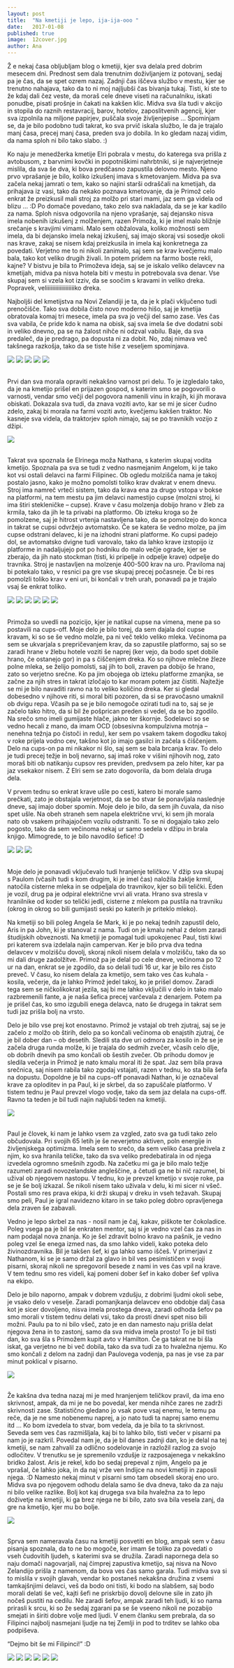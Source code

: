 ```yaml
---
layout: post
title:  "Na kmetiji je lepo, ija-ija-ooo "
date:   2017-01-08
published: true
image:  12cover.jpg
author: Ana
---
```


<p class="intro"><span class="dropcap">Ž</span>
e nekaj časa obljubljam blog o kmetiji, kjer sva delala pred dobrim mesecem dni. Prednost sem dala trenutnim doživljanjem iz potovanj, sedaj pa je čas, da se spet ozrem nazaj. Zadnji čas iščeva službo v mestu, kjer se trenutno nahajava, tako da to ni moj najljubši čas bivanja tukaj. Tisti, ki ste to že kdaj dali čez veste, da moraš cele dneve viseti na računalniku, iskati ponudbe, pisati prošnje in čakati na kakšen klic. Midva sva šla tudi v akcijo in stopila do raznih restavracij, barov, hotelov, zaposlitvenih agencij, kjer sva izpolnila na miljone papirjev, puščala svoje življenjepise … Spominjam se, da je bilo podobno tudi takrat, ko sva prvič iskala službo, le da je trajalo manj časa, precej manj časa, preden sva jo dobila. In ko gledam nazaj vidim, da nama sploh ni bilo tako slabo. :)</p>

Ko naju je menedžerka kmetije Elri pobrala v mestu, do katerega sva prišla z avtobusom, z barvnimi kovčki in popotniškimi nahrbtniki, si je najverjetneje mislila, da sva še dva, ki bova predčasno zapustila delovno mesto. Njeno prvo vprašanje je bilo, koliko izkušenj imava s kmetovanjem. Midva pa sva začela nekaj jamrati o tem, kako so najini starši odraščali na kmetijah, da prihajava iz vasi, tako da nekako poznava kmetovanje, da je Primož celo enkrat že preizkusil mali stroj za molžo pri stari mami, jaz sem ga videla od blizu … :D Po domače povedano, tako zelo sva nakladala, da se je kar kadilo za nama. Sploh nisva odgovorila na njeno vprašanje, saj dejansko nisva imela nobenih izkušenj z molženjem, razen Primoža, ki je imel malo bližnje srečanje s kravjimi vimami. Malo sem obžalovala, koliko možnosti sem imela, da bi dejansko imela nekaj izkušenj, saj imajo skoraj vsi sosedje okoli nas krave, zakaj se nisem kdaj preizkusila in imela kaj konkretnega za povedati. Verjetno me to ni nikoli zanimalo, saj sem se krav kvečjemu malo bala, tako kot veliko drugih živali. In potem pridem na farmo boste rekli, kajne? V bistvu je bila to Primoževa ideja, saj se je iskalo veliko delavcev na kmetijah, midva pa nisva hotela biti v mestu in potrebovala sva denar. Vse skupaj sem si vzela kot izziv, da se soočim s kravami in veliko dreka. Popravek, veliiiiiiiiiiiiiiiiiiiko dreka.

Najboljši del kmetijstva na Novi Zelandiji je ta, da je k plači vključeno tudi prenočišče. Tako sva dobila čisto novo moderno hišo, saj je kmetija obratovala komaj tri mesece, imela pa sva jo večji del samo zase.  Ves čas sva vabila, če pride kdo k nama na obisk, saj sva imela še dve dodatni sobi in veliko dnevno, pa se na žalost nihče ni odzval vabilu. Baje, da sva predaleč, da je predrago, pa dopusta ni za dobit. No, zdaj nimava več takšnega razkošja, tako da se tiste hiše z veseljem spominjava.

<div class="photoset-grid" data-layout="23">
    <img src="/assets/images/12kmetija/h2.jpg" data-title="Najina hiška na vrhu hriba." data-lightbox="gr1">
    <img src="/assets/images/12kmetija/h1.jpg" data-title="" data-lightbox="gr1">    
    <img src="/assets/images/12kmetija/h3.jpg" data-title="Zaradi številnih oken se je glavni prostor kopal v svetlobi." data-lightbox="gr1">
    <img src="/assets/images/12kmetija/h5.jpg" data-title="Iz dnevne sobe sva velikokrat imela razgled na krave, ki so se pasle na pašniku zraven najine hiše." data-lightbox="gr1">
    <img src="/assets/images/12kmetija/h7.jpg" data-title="Ker nisva imela avta, sva v trgovino hodila zelo redko, takrat pa nabavila zaloge za dva tedna - polni nahrbtniki in nakupovalni voziček." data-lightbox="gr1">
</div><br/>

Prvi dan sva morala opraviti nekakšno varnost pri delu. To je izgledalo tako, da je na kmetijo prišel  en prijazen gospod, s katerim smo se pogovorili o varnosti, vendar smo večji del pogovora namenili vinu in krajih, ki jih morava obiskati. Dokazala sva tudi, da znava voziti avto, kar se mi je sicer čudno zdelo, zakaj bi morala na farmi voziti avto, kvečjemu kakšen traktor. No kasneje sva videla, da traktorjev sploh nimajo, saj se po travnikih vozijo z džipi. 

<div class="photoset-grid" data-layout="123">
    <img src="/assets/images/12kmetija/h6.jpg" data-title="Krave je stockman ponavadi priganjal na mopedu, če je šel po njih šef, se je odpeljal pa kar z džipom. " data-lightbox="gr1">
</div><br/>

Takrat sva spoznala še Elrinega moža Nathana, s katerim skupaj vodita kmetijo. Spoznala pa sva se tudi z vedno nasmejanim Angelom, ki je tako kot vsi ostali delavci na farmi Filipinec. Ob ogledu molzišča nama je takoj postalo jasno, kako je možno pomolsti toliko krav dvakrat v enem dnevu. Stroj ima namreč vrteči sistem, tako da krava ena za drugo vstopa v bokse na platformi, na tem mestu pa jim delavci namestijo cupse (molzni stroj, ki ima štiri stekleničke – cupse). Krave v času molzenja dobijo hrano v žleb za krmila, tako da jih le ta privabi na platformo. Ob izteku kroga so že pomolzene, saj je hitrost vrtenja nastavljena tako, da se pomolzejo do konca in takrat se cupsi odvržejo avtomatsko. Če se katera še vedno molze, pa jim cupse odstrani delavec, ki je na izhodni strani platforme. Ko cupsi padejo dol, se avtomatsko dvigne tudi varovalo, tako da lahko krave izstopijo iz platforme in nadaljujejo pot po hodniku do malo večje ograde, kjer se zberajo, da jih nato stockman (tisti, ki pripelje in odpelje krave) odpelje do travnika. Stroj je nastavljen na molzenje 400-500 krav na uro. Praviloma naj bi potekalo tako, v resnici pa gre vse skupaj precej počasneje. Če bi res pomolzli toliko krav v eni uri, bi končali v treh urah, ponavadi pa je trajalo vsaj še enkrat toliko. 

<div class="photoset-grid" data-layout="122">
    <img src="/assets/images/12kmetija/s6.jpg" data-title="Pogled na 'shed' oziroma molzišče. Na desni strani vidite dve veliki cisterni za mleko. Ena se napolni v enem dnevu, njena kapaciteta pa znaša 30 000 l. Mi smo ponavadi namolzli 20-25 000 l mleka v enem dnevu." data-lightbox="gr1">
    <img src="/assets/images/12kmetija/s5.jpg" data-title="Ko čakamo krave, da pridejo v 'shed' in se Primož in John malo zabavata s cupsi. :)" data-lightbox="gr1">
    <img src="/assets/images/12kmetija/s2.jpg" data-title="Primožu je šlo delo dobro od rok. Dnevno je pomolzel toliko krav, kot kakšen slovenski kmet v enem mesecu ali še več!" data-lightbox="gr1"> 
    <img src="/assets/images/12kmetija/s3.jpg" data-title="Premikajoča se platforma." data-lightbox="gr1">
    <img src="/assets/images/12kmetija/s4.jpg" data-title=":P" data-lightbox="gr1">
    <img src="/assets/images/12kmetija/s1.jpg" data-title="Primož mi je enkrat pravil:'Pa sj bi blo čist kul, če bi bla midva kmeta tkole na NZ.' xD" data-lightbox="gr1">  
</div><br/>

Primoža so uvedli na pozicijo, kjer je natikal cupse na vimena, mene pa so postavili na cups-off. Moje delo je bilo torej, da sem dajala dol cupse kravam, ki so se še vedno molzle, pa ni več teklo veliko mleka. Večinoma pa sem se ukvarjala s prepričevanjem krav, da so zapustile platformo, saj so se zaradi hrane v žlebu hotele voziti še naprej (ker vejo, da bodo spet dobile hrano, če ostanejo gor) in pa s čiščenjem dreka. Ko so njihove mlečne žleze polne mleka, se želijo pomolsti, saj jih to boli, zraven pa dobijo še hrano, zato so verjetno srečne. Ko pa jim obojega ob izteku platforme zmanjka, se začne za njih stres in takrat izločajo to kar moram potem jaz čistiti. Najtežje se mi je bilo navaditi ravno na to veliko količino dreka. Ker si gledal dobesedno v njihove riti, si moral biti pozoren, da si se pravočasno umaknil ob dvigu repa. Včasih pa se je bilo nemogoče ozirati tudi na to, saj se je začelo tako hitro, da si bil že pošprican preden si vedel, da se bo zgodilo. Na srečo smo imeli gumijaste hlače, jakno ter škornje. Sodelavci so se vedno hecali z mano, da imam OCD (obsesivna kompulzivna motnja – nenehna težnja po čistoči in redu), ker sem po vsakem takem dogodku takoj v roke prijela vodno cev, takšno kot jo imajo gasilci in začela s čiščenjem. Delo na cups-on pa mi nikakor ni šlo, saj sem se bala brcanja krav. To delo je tudi precej težje in bolj nevarno, saj imaš roke v višini njihovih nog, zato moraš biti ob natikanju cupsov res previden, predvsem pa zelo hiter, kar pa jaz vsekakor nisem. Z Elri sem se zato dogovorila, da bom delala druga dela.

V prvem tednu so enkrat krave ušle po cesti, katero bi morale samo prečkati, zato je obstajala verjetnost, da se bo stvar še ponavljala naslednje dneve, saj imajo dober spomin. Moje delo je bilo, da sem jih čuvala, da niso spet ušle. Na obeh straneh sem napela električne vrvi, ki sem jih morala nato ob vsakem prihajajočem vozilu odstraniti. To se ni dogajalo tako zelo pogosto, tako da sem večinoma nekaj ur samo sedela v džipu in brala knjigo. Mimogrede, to je bilo navodilo šefice! :D 

<div class="photoset-grid" data-layout="12">
    <img src="/assets/images/12kmetija/o7.jpg" data-title="Takole sem od šestih zjutraj sedela v avtu, v oranžni markirki, zato ker je mogoče na vsake pol ure  prišel kakšen tovornjak poln drv." data-lightbox="gr1">
    <img src="/assets/images/12kmetija/o9.jpg" data-title="In so šle po cesti naprej proti molzišču ..." data-lightbox="gr1">
    <img src="/assets/images/12kmetija/o10.jpg" data-title="Včasih sem bila priča res lepim sončnim vzhodom, da sem namesto v knjigo raje strmela v zbujajoči se dan. :)" data-lightbox="gr1"> 
</div><br/>

Moje delo je ponavadi vključevalo tudi hranjenje teličkov. V džip sva skupaj s Paulom (včasih tudi s kom drugim, ki je imel čas) naložila žaklje krmil, natočila cisterne mleka in se odpeljala do travnikov, kjer so bili telički. Eden je vozil, drug pa je odpiral električne vrvi ali vrata. Hrano sva stresla v hranilnike od koder so telički jedli, cisterne z mlekom pa pustila na travniku (okrog in okrog so bili gumijasti seski po katerih je priteklo mleko).

Na kmetiji so bili poleg Angela še Mark, ki je po nekaj tednih zapustil delo, Aris in pa John, ki je stanoval z nama. Tudi on je kmalu nehal z delom zaradi študijskih obveznosti. Na kmetiji je pomagal tudi upokojenec Paul, tisti kiwi pri katerem sva izdelala najin campervan. Ker je bilo prva dva tedna delavcev v molzišču dovolj, skoraj nikoli nisem delala v molzišču, tako da so mi dali druge zadolžitve. Primož pa je delal po cele dneve, večinoma po 12 ur na dan, enkrat se je zgodilo, da so delali tudi 16 ur, kar je bilo res čisto preveč. V času, ko nisem delala za kmetijo, sem tako ves čas kuhala - kosila, večerje, da je lahko Primož jedel takoj, ko je prišel domov. Zaradi tega sem se ničkolikokrat jezila, saj bi me lahko vključili v delo in tako malo razbremenili fante, a je naša šefica precej varčevala z denarjem. Potem pa je prišel čas, ko smo izgubili enega delavca, nato še drugega in takrat sem tudi jaz prišla bolj na vrsto. 

Delo je bilo vse prej kot enostavno. Primož je vstajal ob treh zjutraj, saj se je začelo z molžo ob štirih, delo pa so končali večinoma ob enajstih zjutraj, če je bil dober dan – ob desetih. Sledili sta dve uri odmora za kosilo in že se je začela druga runda molže, ki je trajala do sedmih zvečer, včasih celo dlje, ob dobrih dnevih pa smo končali ob šestih zvečer. Ob prihodu domov je sledila večerja in Primož je nato kmalu moral iti že spat. Jaz sem bila prava srečnica, saj nisem rabila tako zgodaj vstajati, razen v tednu, ko sta bila šefa na dopustu. Dopoldne je bil na cups-off ponavadi Nathan, ki je označeval krave za oploditev in pa Paul, ki je skrbel, da so zapuščale platformo. V tistem tednu je Paul prevzel vlogo vodje, tako da sem jaz delala na cups-off. Ravno ta teden je bil tudi najin najlubši teden na kmetiji.

<div class="photoset-grid" data-layout="1">
    <img src="/assets/images/12kmetija/o12.jpg" data-title="Enkrat so krave izgubile orientacijo in so se vrnile nazaj proti molzišču, četudi so bile že na pol poti do svojega pašnika. Hitro sva z Angelom v dežju tekla proti njim in kmalu za tem je nastala tale lepa mavrica. Še dobro, da sem imela pri sebi telefon. :)" data-lightbox="gr1">
</div><br/>

Paul je človek, ki nam je lahko vsem za vzgled, zato sva ga tudi tako zelo občudovala. Pri svojih 65 letih je še neverjetno aktiven, poln energije in življenjskega optimizma. Imela sem to srečo, da sem veliko časa preživela z njim, ko sva hranila teličke, tako da sva veliko predebatirala in od njega izvedela ogromno smešnih zgodb. Na začetku mi ga je bilo malo težje razumeti zaradi novozelandske angleščine, a četudi ga ne bi nič razumel, bi užival ob njegovem nastopu. V tednu, ko je prevzel kmetijo v svoje roke, pa se je še bolj izkazal. Še nikoli nisem tako uživala v delu, ki mi sicer ni všeč. Postali smo res prava ekipa, ki drži skupaj v dreku in vseh težavah. Skupaj smo peli, Paul je igral navidezno kitaro in se tako poleg dobro opravljenega dela zraven še zabavali. 

Vedno je lepo skrbel za nas - nosil nam je čaj, kakav, piškote ter čokoladice. Poleg vsega pa je bil še enkraten mentor, saj si je vedno vzel čas za nas in nam podajal nova znanja. Ko je šel zdravit bolno kravo na pašnik, je vedno poleg vzel še enega izmed nas, da smo lahko videli, kako poteka delo živinozdravnika. Bil je takšen šef, ki ga lahko samo iščeš. V primerjavi z Nathanom, ki se je samo držal za glavo in bil ves pesimističen v svoji pisarni, skoraj nikoli ne spregovoril besede z nami in ves čas vpil na krave. V tem tednu smo res videli, kaj pomeni dober šef in kako dober šef vpliva na ekipo. 

Delo je bilo naporno, ampak v dobrem vzdušju, z dobrimi ljudmi okoli sebe, je vsako delo v veselje. Zaradi pomanjkanja delavcev eno obdobje dalj časa kot je sicer dovoljeno, nisva imela prostega dneva, zaradi odhoda šefov pa smo morali v tistem tednu delati vsi, tako da prosti dnevi spet niso bili možni. Paulu pa to ni bilo všeč, zato je en dan namesto naju prišla delat njegova žena in to zastonj, samo da sva midva imela prosto! To je bil tisti dan, ko sva šla s Primožem kupit avto v Hamilton. Če ga takrat ne bi šla iskat, ga verjetno ne bi več dobila, tako da sva tudi za to hvaležna njemu. Ko smo končali z delom na zadnji dan Paulovega vodenja, pa nas je vse za par minut poklical v pisarno. 

<div class="photoset-grid" data-layout="1">
    <img src="/assets/images/12kmetija/o6.jpg" data-title="Tudi ta slika je nastala enkrat, ko so krave šle v napačno smer, na srečo smo to kmalu opazili in stekli v akcijo. Res so poskrbele, da nam nikoli ni bilo dolgčas :D." data-lightbox="gr1">
</div><br/>

Že kakšna dva tedna nazaj mi je med hranjenjem teličkov pravil, da ima eno skrivnost, ampak, da mi je ne bo povedal, ker menda nihče zares ne zadrži skrivnosti zase. Statistično gledano jo vsak pove vsaj enemu, le temu pa reče, da je ne sme nobenemu naprej, a jo nato tudi ta naprej samo enemu itd ... Ko bom izvedela to stvar, bom vedela, da je bila to ta skrivnost. Seveda sem ves čas razmišljala, kaj bi to lahko bilo, tisti večer v pisarni pa nam jo je razkril. Povedal nam je, da je bil danes zadnji dan, ko je delal na tej kmetiji, se nam zahvalil za odlično sodelovanje in razložil razlog za svojo odločitev. V trenutku se je spremenilo vzdušje iz razposajenega v nekakšno bridko žalost. Aris je rekel, kdo bo sedaj prepeval z njim, Angelo pa je vprašal, če lahko joka, in da naj vrže ven Indijce na novi kmetiji in zaposli njega. :D Namesto nekaj minut v pisarni smo tam obsedeli skoraj eno uro. Midva sva po njegovem odhodu delala samo še dva dneva, tako da za naju ni bilo velike razlike. Bolj kot kaj drugega sva bila hvaležna za to lepo doživetje na kmetiji, ki ga brez njega ne bi bilo, zato sva bila vesela zanj, da gre na kmetijo, kjer mu bo bolje.

<div class="photoset-grid" data-layout="1">
    <img src="/assets/images/12kmetija/o5.jpg" data-title="Na znaku piše, da je omejitev hitrosti 30 zaradi morebitnih otrok na cesti. Kmetija je velika skoraj osem kvadratnih kilometrov in na tem območju so samo trije otroki, ki živijo v hišah daleč stran od te glavne ceste. Edina bitja, ki bi se lahko znajšla na njej, so krave. :P Novozelandci so res smešni ljudje, majhneni na varnost. Pred vhodom na območje kmetije je postavljena velika tabla, kjer piše miljon pravil, kako se moraš vesti, kaj moraš imeti oblečeno na sebi itd itd ...  " data-lightbox="gr1">
</div><br/>

Sprva sem nameravala času na kmetiji posvetiti en blog, ampak sem v času pisanja spoznala, da to ne bo mogoče, ker imam še toliko za povedati o vseh čudovitih ljudeh, s katerimi sva se družila. Zaradi napornega dela so naju domači nagovarjali, naj čimprej zapustiva kmetijo, saj nisva na Novo Zelandijo prišla z namenom, da bova ves čas samo garala. Tudi midva sva si to mislila v svojih glavah, vendar ko postaneš nekakšna družina z vsemi tamkajšnjimi delavci, veš da bodo oni tisti, ki bodo na slabšem, saj bodo morali delati še več, kajti šefi ne priskrbijo dovolj delovne sile in zato jih nočeš pustiti na cedilu. Ne zaradi šefov, ampak zaradi teh ljudi, ki so nama prirasli k srcu, ki so že sedaj zgarani pa se še vseeno nikoli ne pozabijo smejati in širiti dobre volje med ljudi. V enem članku sem prebrala, da so Filipinci najbolj nasmejani ljudje na tej Zemlji in pod to trditev se lahko oba podpiševa.

 “Dejmo bit še mi Filipinci!” :D

<div class="photoset-grid" data-layout="123">
    <img src="/assets/images/12kmetija/o3.jpg" data-title="Z ovčko Georgijem smo vsi radi prijateljevali, saj je res tako simpatičen. Včasih je ušel iz travnika in se kar naenkrat znašel na hodniku v 'shedu' ter se začel z glavo zaletavati v Primoža. :D" data-lightbox="gr1">
    <img src="/assets/images/12kmetija/o4.jpg" data-title="Ko je bil še malo manjši, sem ga z mlekom hranila po flaški in ga zvečer odpeljala iz travnika v njegove jasli. Je edina ovčka na kmetiji in je v lasti šefinih otrok, kateri ga vozijo na neke razstave. " data-lightbox="gr1">
    <img src="/assets/images/12kmetija/o1.jpg" data-title="Pogled na 'shed' oziroma molzišče iz druge strani, kjer so narejene tudi jasli za hrano. Krave so namreč skozi celo leto zunaj, saj na NZ v tem delu nimajo snega oziroma nizkih temperatur. Ker pa trava vseeno malo manj raste, jih morajo pozimi hraniti še dodatno s silažo. Njihova glavna hrana je torej trava s pašnikov, zato je kvaliteta mleka in mesa res na visokem nivoju." data-lightbox="gr1">
    <img src="/assets/images/12kmetija/o11.jpg" data-title="Sj sploh ne vem, kaj bi tukaj komentirala. Vesel kmet, ki odhaja na čiste domače prostore, kjer noben ne 'serje' po tleh! :D" data-lightbox="gr1">
    <img src="/assets/images/12kmetija/o2.jpg" data-title="V zadnjem tednu smo teličke preselili na drug travnik, saj je bil stari že precej iztrošen. Ta proces sploh ni bil enostaven, saj so mlade kravice zelo hitre. Stežka smo jih ob pomoči petih delavcev spravili iz starega pašnika čez cesto in nato na pravo pot, kjer smo jih priganjali še nekaj kilometrov do svežega pašnika. Pred nama je Paul s svojim štirikolesnikom in prikolico polno hranilnikov, za njim v džipu pa sva midva s Primožem." data-lightbox="gr1">
    <img src="/assets/images/12kmetija/o8.jpg" data-title="Nasvidenje do naslednjega dela! ;)" data-lightbox="gr1">    
</div><br/>


